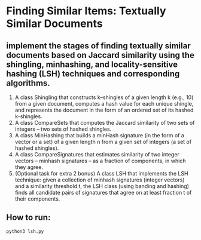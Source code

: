 # Finding Similar Items: Textually Similar Documents

## implement the stages of finding textually similar documents based on Jaccard similarity using the shingling, minhashing, and locality-sensitive hashing (LSH) techniques and corresponding algorithms.

1. A class Shingling that constructs k–shingles of a given length k (e.g., 10) from a given document, computes a hash value for each unique shingle, and represents the document in the form of an ordered set of its hashed k-shingles.
2. A class CompareSets that computes the Jaccard similarity of two sets of integers – two sets of hashed shingles.
3. A class MinHashing that builds a minHash signature (in the form of a vector or a set) of a given length n from a given set of integers (a set of hashed shingles).
4. A class CompareSignatures that estimates similarity of two integer vectors – minhash signatures – as a fraction of components, in which they agree.
5. (Optional task for extra 2 bonus) A class LSH that implements the LSH technique: given a collection of minhash signatures (integer vectors) and a similarity threshold t, the LSH class (using banding and hashing) finds all candidate pairs of signatures that agree on at least fraction t of their components.

## How to run:

```
python3 lsh.py
```